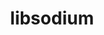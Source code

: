 ---
title: "libsodium"
layout: cache
categories: [package, develop-2024-03-24]
meta: {"versions": ["1.0.19"], "compilers": ["cce@=15.0.1", "gcc@=10.3.0", "gcc@=11.1.0", "gcc@=11.4.0", "gcc@=7.3.1", "gcc@=7.5.0", "gcc@=9.4.0", "oneapi@=2024.0.0"], "oss": ["amzn2", "rhel8", "sle_hpc15", "ubuntu18.04", "ubuntu20.04", "ubuntu22.04"], "platforms": ["linux"], "targets": ["aarch64", "neoverse_n1", "neoverse_v1", "neoverse_v2", "ppc64le", "x86_64_v3", "x86_64_v4", "zen4"], "stacks": ["aws-isc", "aws-isc-aarch64", "data-vis-sdk", "e4s", "e4s-cray-rhel", "e4s-cray-sles", "e4s-neoverse-v2", "e4s-neoverse_v1", "e4s-oneapi", "e4s-power", "radiuss", "root"], "num_specs": 12, "num_specs_by_stack": {"root": 12, "aws-isc-aarch64": 2, "aws-isc": 1, "e4s-cray-rhel": 1, "e4s-cray-sles": 1, "radiuss": 1, "e4s-power": 1, "data-vis-sdk": 1, "e4s-neoverse_v1": 1, "e4s-neoverse-v2": 1, "e4s": 1, "e4s-oneapi": 1}}
spec_details: [{"hash": "hlwstvimcfxpd7d5meqmbtge2y4t2cgu", "compiler": "gcc@=7.3.1", "versions": ["1.0.19"], "os": "amzn2", "platform": "linux", "target": "aarch64", "variants": ["build_system=autotools"], "stacks": ["root", "aws-isc-aarch64"], "size": "-", "tarball": "https://binaries.spack.io/develop-2024-03-24/build_cache/linux-amzn2-aarch64/gcc-7.3.1/libsodium-1.0.19/linux-amzn2-aarch64-gcc-7.3.1-libsodium-1.0.19-hlwstvimcfxpd7d5meqmbtge2y4t2cgu.spack"}, {"hash": "em3msnu3n6uyqh56vzkhwq3yby4kzzbr", "compiler": "gcc@=7.3.1", "versions": ["1.0.19"], "os": "amzn2", "platform": "linux", "target": "neoverse_n1", "variants": ["build_system=autotools"], "stacks": ["root", "aws-isc-aarch64"], "size": "-", "tarball": "https://binaries.spack.io/develop-2024-03-24/build_cache/linux-amzn2-neoverse_n1/gcc-7.3.1/libsodium-1.0.19/linux-amzn2-neoverse_n1-gcc-7.3.1-libsodium-1.0.19-em3msnu3n6uyqh56vzkhwq3yby4kzzbr.spack"}, {"hash": "mg255rmojbagh6bkg64phhrmif6h7qio", "compiler": "gcc@=7.3.1", "versions": ["1.0.19"], "os": "amzn2", "platform": "linux", "target": "x86_64_v3", "variants": ["build_system=autotools"], "stacks": ["aws-isc", "root"], "size": "-", "tarball": "https://binaries.spack.io/develop-2024-03-24/build_cache/linux-amzn2-x86_64_v3/gcc-7.3.1/libsodium-1.0.19/linux-amzn2-x86_64_v3-gcc-7.3.1-libsodium-1.0.19-mg255rmojbagh6bkg64phhrmif6h7qio.spack"}, {"hash": "p34eox2ftukhw2bfnn3fnya7tggnu2sf", "compiler": "cce@=15.0.1", "versions": ["1.0.19"], "os": "rhel8", "platform": "linux", "target": "zen4", "variants": ["build_system=autotools"], "stacks": ["e4s-cray-rhel", "root"], "size": "-", "tarball": "https://binaries.spack.io/develop-2024-03-24/build_cache/linux-rhel8-zen4/cce-15.0.1/libsodium-1.0.19/linux-rhel8-zen4-cce-15.0.1-libsodium-1.0.19-p34eox2ftukhw2bfnn3fnya7tggnu2sf.spack"}, {"hash": "f53u4dheats2yqhvnd5a246lt55wwbrn", "compiler": "gcc@=10.3.0", "versions": ["1.0.19"], "os": "sle_hpc15", "platform": "linux", "target": "x86_64_v4", "variants": ["build_system=autotools"], "stacks": ["e4s-cray-sles", "root"], "size": "-", "tarball": "https://binaries.spack.io/develop-2024-03-24/build_cache/linux-sle_hpc15-x86_64_v4/gcc-10.3.0/libsodium-1.0.19/linux-sle_hpc15-x86_64_v4-gcc-10.3.0-libsodium-1.0.19-f53u4dheats2yqhvnd5a246lt55wwbrn.spack"}, {"hash": "ro2mpqu73izpvrkq2h3qgyeuqytor2x2", "compiler": "gcc@=7.5.0", "versions": ["1.0.19"], "os": "ubuntu18.04", "platform": "linux", "target": "x86_64_v3", "variants": ["build_system=autotools"], "stacks": ["radiuss", "root"], "size": "-", "tarball": "https://binaries.spack.io/develop-2024-03-24/build_cache/linux-ubuntu18.04-x86_64_v3/gcc-7.5.0/libsodium-1.0.19/linux-ubuntu18.04-x86_64_v3-gcc-7.5.0-libsodium-1.0.19-ro2mpqu73izpvrkq2h3qgyeuqytor2x2.spack"}, {"hash": "dplqucvbpaastsclyiccjtiimxwjmgjo", "compiler": "gcc@=9.4.0", "versions": ["1.0.19"], "os": "ubuntu20.04", "platform": "linux", "target": "ppc64le", "variants": ["build_system=autotools"], "stacks": ["e4s-power", "root"], "size": "-", "tarball": "https://binaries.spack.io/develop-2024-03-24/build_cache/linux-ubuntu20.04-ppc64le/gcc-9.4.0/libsodium-1.0.19/linux-ubuntu20.04-ppc64le-gcc-9.4.0-libsodium-1.0.19-dplqucvbpaastsclyiccjtiimxwjmgjo.spack"}, {"hash": "xiqi2peppbk4fiwa5x2as2bipdvgk5jr", "compiler": "gcc@=11.1.0", "versions": ["1.0.19"], "os": "ubuntu20.04", "platform": "linux", "target": "x86_64_v3", "variants": ["build_system=autotools"], "stacks": ["root", "data-vis-sdk"], "size": "-", "tarball": "https://binaries.spack.io/develop-2024-03-24/build_cache/linux-ubuntu20.04-x86_64_v3/gcc-11.1.0/libsodium-1.0.19/linux-ubuntu20.04-x86_64_v3-gcc-11.1.0-libsodium-1.0.19-xiqi2peppbk4fiwa5x2as2bipdvgk5jr.spack"}, {"hash": "g7xq6xfuxe3swtybsk4jmug4hkybnisc", "compiler": "gcc@=11.4.0", "versions": ["1.0.19"], "os": "ubuntu22.04", "platform": "linux", "target": "neoverse_v1", "variants": ["build_system=autotools"], "stacks": ["e4s-neoverse_v1", "root"], "size": "-", "tarball": "https://binaries.spack.io/develop-2024-03-24/build_cache/linux-ubuntu22.04-neoverse_v1/gcc-11.4.0/libsodium-1.0.19/linux-ubuntu22.04-neoverse_v1-gcc-11.4.0-libsodium-1.0.19-g7xq6xfuxe3swtybsk4jmug4hkybnisc.spack"}, {"hash": "2ujcxswcqicglhwj6xyhvrjk4syrzthb", "compiler": "gcc@=11.4.0", "versions": ["1.0.19"], "os": "ubuntu22.04", "platform": "linux", "target": "neoverse_v2", "variants": ["build_system=autotools"], "stacks": ["root", "e4s-neoverse-v2"], "size": "-", "tarball": "https://binaries.spack.io/develop-2024-03-24/build_cache/linux-ubuntu22.04-neoverse_v2/gcc-11.4.0/libsodium-1.0.19/linux-ubuntu22.04-neoverse_v2-gcc-11.4.0-libsodium-1.0.19-2ujcxswcqicglhwj6xyhvrjk4syrzthb.spack"}, {"hash": "anr7i6grwq3fn6ngsqjin5aqro4e3p6f", "compiler": "gcc@=11.4.0", "versions": ["1.0.19"], "os": "ubuntu22.04", "platform": "linux", "target": "x86_64_v3", "variants": ["build_system=autotools"], "stacks": ["e4s", "root"], "size": "-", "tarball": "https://binaries.spack.io/develop-2024-03-24/build_cache/linux-ubuntu22.04-x86_64_v3/gcc-11.4.0/libsodium-1.0.19/linux-ubuntu22.04-x86_64_v3-gcc-11.4.0-libsodium-1.0.19-anr7i6grwq3fn6ngsqjin5aqro4e3p6f.spack"}, {"hash": "f7qjxl2tmf6znxcsduwpxhm6afzvs5tw", "compiler": "oneapi@=2024.0.0", "versions": ["1.0.19"], "os": "ubuntu22.04", "platform": "linux", "target": "x86_64_v3", "variants": ["build_system=autotools"], "stacks": ["root", "e4s-oneapi"], "size": "-", "tarball": "https://binaries.spack.io/develop-2024-03-24/build_cache/linux-ubuntu22.04-x86_64_v3/oneapi-2024.0.0/libsodium-1.0.19/linux-ubuntu22.04-x86_64_v3-oneapi-2024.0.0-libsodium-1.0.19-f7qjxl2tmf6znxcsduwpxhm6afzvs5tw.spack"}]
---